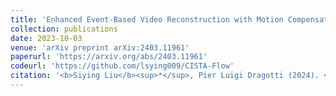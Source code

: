 ```yaml
---
title: 'Enhanced Event-Based Video Reconstruction with Motion Compensation'
collection: publications
date: 2023-10-03
venue: 'arXiv preprint arXiv:2403.11961'
paperurl: 'https://arxiv.org/abs/2403.11961'
codeurl: 'https://github.com/lsying009/CISTA-Flow'
citation: '<b>Siying Liu</b><sup>*</sup>, Pier Luigi Dragotti (2024). <i>arXiv preprint arXiv:2403.11961</i>. 22.'
---
```

